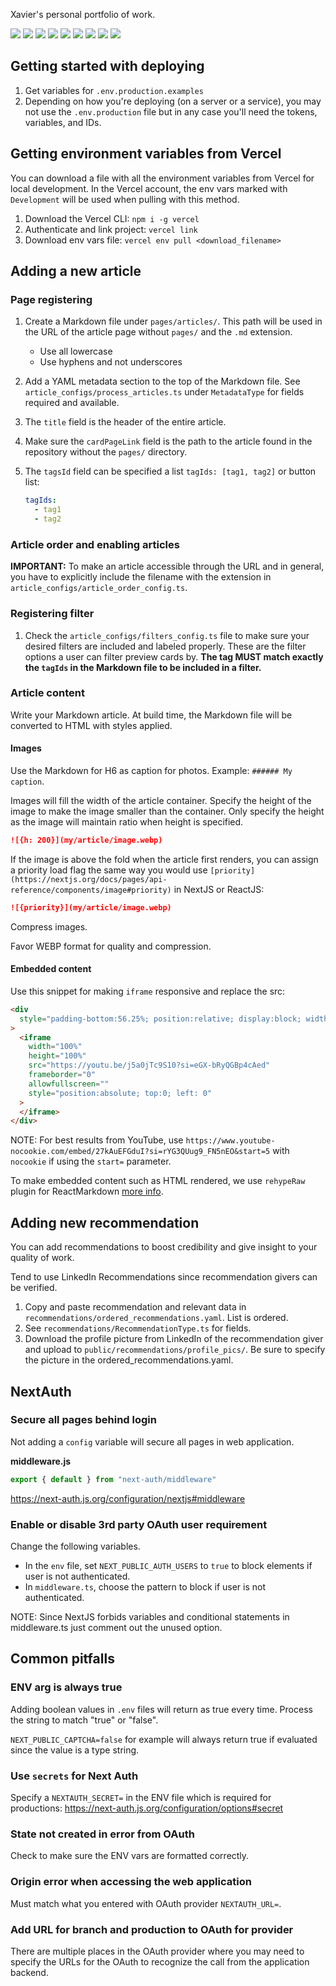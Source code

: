 Xavier's personal portfolio of work.

![](https://img.shields.io/badge/Next.js-000?logo=nextdotjs&logoColor=fff&style=for-the-badge)
![](https://img.shields.io/badge/ts--node-3178C6?style=for-the-badge&logo=ts-node&logoColor=white)
![](https://img.shields.io/badge/Node.js-43853D?style=for-the-badge&logo=node.js&logoColor=white)
![](https://img.shields.io/badge/React-20232A?style=for-the-badge&logo=react&logoColor=61DAFB)
![](https://img.shields.io/badge/Material--UI-0081CB?style=for-the-badge&logo=material-ui&logoColor=white)
![](https://img.shields.io/badge/Vercel-000000?style=for-the-badge&logo=vercel&logoColor=white)
![](https://img.shields.io/badge/npm-CB3837?style=for-the-badge&logo=npm&logoColor=white)
![](https://img.shields.io/badge/HTML-239120?style=for-the-badge&logo=html5&logoColor=white)
![](https://img.shields.io/badge/CSS-239120?&style=for-the-badge&logo=css3&logoColor=white)

## Getting started with deploying

1. Get variables for `.env.production.examples`
1. Depending on how you're deploying (on a server or a service), you may not use
   the `.env.production` file but in any case you'll need the tokens, variables,
   and IDs.

## Getting environment variables from Vercel

You can download a file with all the environment variables from Vercel for local
development. In the Vercel account, the env vars marked with `Development` will
be used when pulling with this method.

1. Download the Vercel CLI: `npm i -g vercel`
1. Authenticate and link project: `vercel link`
1. Download env vars file: `vercel env pull <download_filename>`

## Adding a new article

### Page registering

1. Create a Markdown file under `pages/articles/`. This path will be used in
   the URL of the article page without `pages/` and the `.md` extension.

   - Use all lowercase
   - Use hyphens and not underscores

1. Add a YAML metadata section to the top of the Markdown file. See
   `article_configs/process_articles.ts` under `MetadataType` for fields
   required and available.

1. The `title` field is the header of the entire article.
1. Make sure the `cardPageLink` field is the path to the article found in the
   repository without the `pages/` directory.

1. The `tagsId` field can be specified a list `tagIds: [tag1, tag2]` or
   button list:

   ```yaml
   tagIds:
     - tag1
     - tag2
   ```

### Article order and enabling articles

**IMPORTANT:** To make an article accessible through the URL and in general, you
have to explicitly include the filename with the extension in
`article_configs/article_order_config.ts`.

### Registering filter

1. Check the `article_configs/filters_config.ts` file to make sure your desired
   filters are included and labeled properly. These are the filter options a
   user can filter preview cards by. **The tag MUST match exactly the `tagIds`
   in the Markdown file to be included in a filter.**

### Article content

Write your Markdown article. At build time, the Markdown file will be
converted to HTML with styles applied.

#### Images

Use the Markdown for H6 as caption for photos. Example: `###### My caption`.

Images will fill the width of the article container. Specify the height of the
image to make the image smaller than the container. Only specify the height as
the image will maintain ratio when height is specified.

```markdown
![{h: 200}](my/article/image.webp)
```

If the image is above the fold when the article first renders, you can assign a
priority load flag the same way you would use
`[priority](https://nextjs.org/docs/pages/api-reference/components/image#priority)`
in NextJS or ReactJS:

```markdown
![{priority}](my/article/image.webp)
```

Compress images.

Favor WEBP format for quality and compression.

#### Embedded content

Use this snippet for making `iframe` responsive and replace the src:

```html
<div
  style="padding-bottom:56.25%; position:relative; display:block; width: 100%"
>
  <iframe
    width="100%"
    height="100%"
    src="https://youtu.be/j5a0jTc9S10?si=eGX-bRyQGBp4cAed"
    frameborder="0"
    allowfullscreen=""
    style="position:absolute; top:0; left: 0"
  >
  </iframe>
</div>
```

NOTE: For best results from YouTube, use
`https://www.youtube-nocookie.com/embed/27kAuEFGduI?si=rYG3QUug9_FN5nEO&start=5`
with `nocookie` if using the `start=` parameter.

To make embedded content such as HTML rendered, we use `rehypeRaw` plugin for
ReactMarkdown [more info](https://stackoverflow.com/a/70548866/8278075).

## Adding new recommendation

You can add recommendations to boost credibility and give insight to your
quality of work.

Tend to use LinkedIn Recommendations since recommendation givers can be verified.

1. Copy and paste recommendation and relevant data in
   `recommendations/ordered_recommendations.yaml`. List is ordered.
1. See `recommendations/RecommendationType.ts` for fields.
1. Download the profile picture from LinkedIn of the recommendation giver and
   upload to `public/recommendations/profile_pics/`. Be sure to specify the
   picture in the ordered_recommendations.yaml.

## NextAuth

### Secure all pages behind login

Not adding a `config` variable will secure all pages in web application.

**middleware.js**

```js
export { default } from "next-auth/middleware"
```

https://next-auth.js.org/configuration/nextjs#middleware

### Enable or disable 3rd party OAuth user requirement

Change the following variables.

- In the `env` file, set `NEXT_PUBLIC_AUTH_USERS` to `true` to block elements if
  user is not authenticated.
- In `middleware.ts`, choose the pattern to block if user is not authenticated.

NOTE: Since NextJS forbids variables and conditional statements in middleware.ts
just comment out the unused option.

## Common pitfalls

### ENV arg is always true

Adding boolean values in `.env` files will return as true every time. Process
the string to match "true" or "false".

`NEXT_PUBLIC_CAPTCHA=false` for example will always return true if evaluated
since the value is a type string.

### Use `secrets` for Next Auth

Specify a `NEXTAUTH_SECRET=` in the ENV file which is required for productions:
https://next-auth.js.org/configuration/options#secret

### State not created in error from OAuth

Check to make sure the ENV vars are formatted correctly.

### Origin error when accessing the web application

Must match what you entered with OAuth provider `NEXTAUTH_URL=`.

### Add URL for branch and production to OAuth for provider

There are multiple places in the OAuth provider where you may need to specify
the URLs for the OAuth to recognize the call from the application backend.
